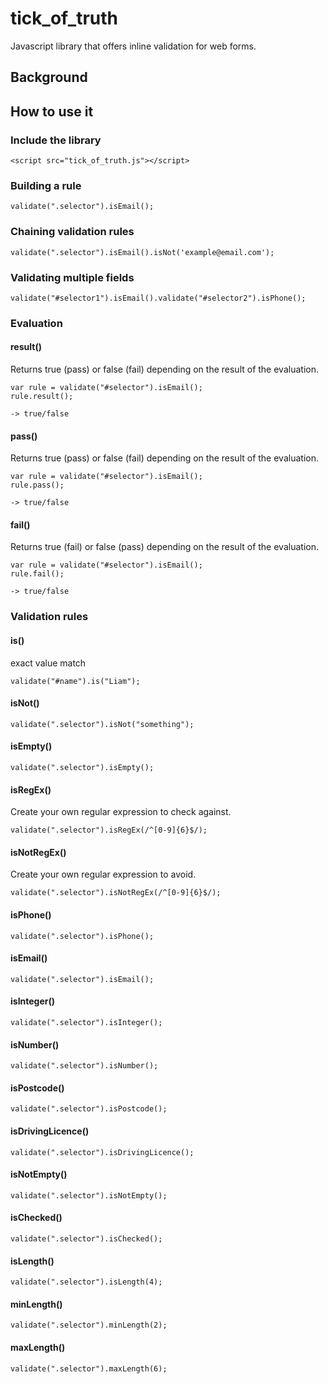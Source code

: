 
# tick_of_truth

Javascript library that offers inline validation for web forms.

## Background

## How to use it

### Include the library

```
<script src="tick_of_truth.js"></script>
```

### Building a rule

```
validate(".selector").isEmail();
```

### Chaining validation rules

```
validate(".selector").isEmail().isNot('example@email.com');
```

### Validating multiple fields

```
validate("#selector1").isEmail().validate("#selector2").isPhone();
```

### Evaluation

#### result()

Returns true (pass) or false (fail) depending on the result of the evaluation.

```
var rule = validate("#selector").isEmail();
rule.result();

-> true/false
```

#### pass()

Returns true (pass) or false (fail) depending on the result of the evaluation.

```
var rule = validate("#selector").isEmail();
rule.pass();

-> true/false
```

#### fail()

Returns true (fail) or false (pass) depending on the result of the evaluation.

```
var rule = validate("#selector").isEmail();
rule.fail();

-> true/false
```

### Validation rules

#### is()

exact value match

```
validate("#name").is("Liam");
```

#### isNot()

```
validate(".selector").isNot("something");
```

#### isEmpty()

```
validate(".selector").isEmpty();
```

#### isRegEx()

Create your own regular expression to check against.

```
validate(".selector").isRegEx(/^[0-9]{6}$/);
```

#### isNotRegEx()

Create your own regular expression to avoid.

```
validate(".selector").isNotRegEx(/^[0-9]{6}$/);
```

#### isPhone()

```
validate(".selector").isPhone();
```

#### isEmail()

```
validate(".selector").isEmail();
```

#### isInteger()

```
validate(".selector").isInteger();
```

#### isNumber()

```
validate(".selector").isNumber();
```

#### isPostcode()

```
validate(".selector").isPostcode();
```

#### isDrivingLicence()

```
validate(".selector").isDrivingLicence();
```

#### isNotEmpty()

```
validate(".selector").isNotEmpty();
```

#### isChecked()

```
validate(".selector").isChecked();
```

#### isLength()

```
validate(".selector").isLength(4);
```

#### minLength()

```
validate(".selector").minLength(2);
```

#### maxLength()

```
validate(".selector").maxLength(6);
```